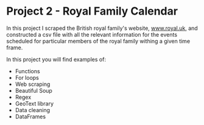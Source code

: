 # Project 2 - Royal Family Calendar

In this project I scraped the British royal family's website, www.royal.uk, and constructed a csv file with all the relevant information for the events scheduled for particular members of the royal family withing a given time frame.

In this project you will find examples of:

* Functions
* For loops
* Web scraping
* Beautiful Soup
* Regex
* GeoText library
* Data cleaning
* DataFrames
